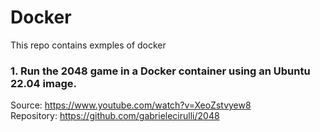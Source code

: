 # Docker
 This repo contains exmples of docker

### 1. Run the 2048 game in a Docker container using an Ubuntu 22.04 image.
Source: https://www.youtube.com/watch?v=XeoZstvyew8</br>
Repository: https://github.com/gabrielecirulli/2048
